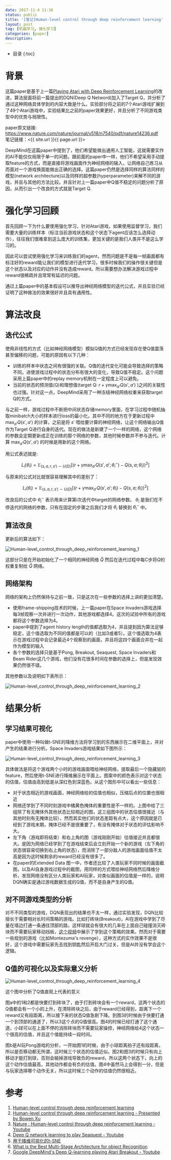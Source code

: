 ```yaml
---
date: 2017-11-4 11:36
status: public
title: '[笔记]Human-level control through deep reinforcement learning'
layout: post
tag: [机器学习, 强化学习]
categories: [paper]
description: 
---
```


* 目录 
{:toc}

# 背景

这篇paper是基于上一篇[Playing Atari with Deep Reinforcement Learning](https://arxiv.org/pdf/1312.5602.pdf)的改进，算法层面将前一篇提出的DQN(Deep Q Netword)加入了Target Q，并分析了通过这种网络具体学到的内容大致是什么。实验部分将之前的7个Atari游戏扩展到了49个Atari游戏中，实验结果比之前的paper效果更好，并且分析了不同游戏类型中的优势与局限性。

paper原文链接: <https://www.nature.com/nature/journal/v518/n7540/pdf/nature14236.pdf>  
笔记链接：<{{ site.url }}{{ page.url }}>

DeepMind在这篇paper中提到了，他们希望能做出通用人工智能，这就需要实作的AI不能仅仅局限于单一的问题。跟前面的paper中一样，他们不希望采用手动提取feature的方式，而是直接将游戏画面作为神经网络的输入，让网络自己练习从而面对一个游戏换面能做出正确的选择。这篇paper仍然是选择同样的算法同样的模型(network architecture)以及同样的超参数(hyperparameter)来解不同的游戏，并且与其他的方法比较。并且针对上一篇paper中Q值不稳定的问题分析了原因，从而引出一个改良的方式就是Target Q.

# 强化学习回顾

首先回顾一下为什么要使用强化学习，针对Atari游戏，如果使用监督学习，我们需要大量的训练样本（标注当前游戏状态和这个状态下agent应该怎么选择动作），往往我们很难拿到这么庞大的训练集，更加关键的是我们人类并不是这么学习的。

因此可以尝试使用强化学习来训练我们的agent，然而问题是不是每一帧画面都有标注好的reward能让我们的模型进行迭代学习，很多时候我们的操作很关键但是这个状态以及对应的动作并没有造成reward。所以需要想办法解决游戏过程中reward很稀疏并且常常有延迟的问题。

通过上篇paper中的基本假设可以推导出神经网络模型的迭代公式，并且实验已经证明了这种做法的效果很好并且具有通用性。

# 算法改良

## 迭代公式

使用非线性的方式（比如神经网络模型）模拟Q值的方式已经发现存在使Q值震荡甚至偏移的问题，可能的原因有以下几种：
- 训练的样本中状态之间有很强的关联。Q值的迭代变化可能会导致选择的策略不同，进使游戏过程中的状态分布有很大的变化，导致Q值不稳定。这个问题采用上篇paper中的replay memory机制在一定程度上可以避免。
- 当前的状态的预测值(Q)和理想值(target Q: 
    $r + \gamma \max_{a'}Q(s', a')$
    )之间的关联性也过强。针对这一点，DeepMind采用了一种冻结神经网络权重来获取target Q的方式。
    
与之前一样，游戏过程中不断把中间状态存储memory里面，在学习过程中随机抽取minibatch大小的样本进行loss的最小化，其中不同的地方在于更新过程中
$\max_{a'}Q(s', a')$
的计算，之前是将
$s'$
喂给要计算的神经网络，让这个网络输出Q值作为Target Q进行自身的迭代。现在的做法是新建了一个一样的网络，这个网络的参数会定期更新成正在训练的那个网络的参数，其他时候参数并不参与迭代。计算
$\max_{a'}Q(s', a')$
的时候是用新的这个网络。

用公式表述就是:

$$
L_i(\theta_i) = \mathbb{E}_{(s,a,r,s') \sim U(D)} [(r + \gamma \max_{a'}Q(s', a'; \theta^-_i) - Q(s, a; \theta_i))^2]
$$

与原来的公式对比就很容易理解其中的差别了：

$$
L_i(\theta_i) = \mathbb{E}_{(s,a,r,s') \sim U(D)} [(r + \gamma \max_{a'}Q(s', a'; \theta_i) - Q(s, a; \theta_i))^2]
$$

改良后的公式中
$\theta^-_i$
表示用来计算第i次迭代中target的网络参数。
$\theta_i$
是我们在不停迭代的网络的参数，只有在固定的步骤之后我们才将
$\theta_i$
替换到
$\theta^-_i$
中。

## 算法改良

更新后的算法如下：

![Human-level_control_through_deep_reinforcement_learning_1](http://7xrop1.com1.z0.glb.clouddn.com/paper/Human-level_control_through_deep_reinforcement_learning_1.jpg)

这部分只是在开始初始化了一个相同的神经网络
$\hat{Q}$
然后在迭代过程中每C步将$Q$的权重复制给
$\hat{Q}$
网络。

## 网络架构

网络的架构上仍然保持与之前一致，只是这次在一些参数的选择上讲的更加清楚。

- 使用frame-shipping技术的时候，上一篇paper在Space Invaders游戏选择每3帧观察一次并进行一次动作，其他游戏都选择4。这次的试验中所有的游戏都将这个参数选择为4。
- paper中提到了agent history length的值都选取为4，并且提到因为算法足够稳定，这个值选取为不同的值都是可以的（比如3或者5）。这个值选取为4表示在游戏过程中会记录最近4个观察到的画面，并且将这四个画面合并在一起作为模型的输入
- 各个参数的选择只是基于Pong, Breakout, Seaquest, Space Invaders和Beam Rider这几个游戏，他们没有花很多时间在参数的选择上，但是发现效果仍然很不错。

其他参数以及说明如下表所示：

![Human-level_control_through_deep_reinforcement_learning_2](http://7xrop1.com1.z0.glb.clouddn.com/paper/Human-level_control_through_deep_reinforcement_learning_2.jpg)

# 结果分析

## 学习结果可视化

paper中使用一种叫做t-SNE的降维方法将学习到的东西展示在二维平面上，并对产生的结果进行分析。Space Invaders游戏结果如下图所示：

![Human-level_control_through_deep_reinforcement_learning_3](http://7xrop1.com1.z0.glb.clouddn.com/paper/Human-level_control_through_deep_reinforcement_learning_3.jpg)

具体做法是将这个游戏两个小时的游戏画面喂给神经网络，提取最后一个隐藏层的feature，然后使用t-SNE进行降维展示在平面上。图案中的颜色表示对这个状态的估值，估值由高到低是从深红色到深蓝色。从这个图形中可以看出一些信息：
- 对于状态相近的游戏画面，神经网络给的估值也相似，压缩后点的位置也很相近
- 网络还学到了不同时刻游戏中橘黄色掩体的重要性是不一样的。上图中给了三组除了有无掩体外其他状态比较相近的图，这三组图中的状态估值很接近（与其他时刻有无掩体比较），然而其实他们的状态差距有点大，这个原因就是已经到了游戏末期，掩体已经不是很重要了，有没有掩体对于状态的评估影响不大。
- 左下角（游戏即将结束）和右上角的图（游戏刚刚开始）估值接近并且都很大。是因为网络已经学到了在游戏结束后会立刻开始一个新的游戏（左下角的状态很容易切换到右上角的状态），而消除了一部分敌人的游戏画面估值不太高是因为这时候剩余的reward已经没有很多了。
- 在paper的Extended Data 图一中，作者还比较了人类玩家不同时候的画面截图，以及AI自身游戏过程中的截图，用同样的方式喂给神经网络然后降维分析，发现网络没有区分人类玩家和AI玩家，对类似画面的估值是一样的，说明DQN确实是通过游戏数据生成的Q值，而不是自身产生的Q值。

## 对不同游戏类型的分析

对不不同类型的游戏，DQN表现出的结果也不太一样，通过实验发现，DQN比较擅长于需要相对长时间策略的游戏。比如打砖块(Breakout)，AI在游戏中学到了尽量在墙边打通一条通往顶部的路，这样球就会有很大的几率在上面自己碰撞消灭砖块而不需要玩家移动挡板，[这个视频](https://www.youtube.com/watch?v=V1eYniJ0Rnk)中展示了学到这个策略的效果。然而对于需要一些规划的游戏（比如Montezuma's revenge），这种方式的实作效果不是很好，这个游戏中需要玩家先去找到钥匙然后开启大门过关，但是AI并没有学会这个逻辑。

## Q值的可视化以及实际意义分析

![Human-level_control_through_deep_reinforcement_learning_4](http://7xrop1.com1.z0.glb.clouddn.com/paper/Human-level_control_through_deep_reinforcement_learning_4.jpg)

这个图中分析了Q值直观上代表的意义

图a中的1和2都是快要打到砖块了，由于打到砖块会有一个reward，这两个状态的Q值都会有一个小的上升，在清除砖块之后，由于reward已经得到，距离下一个reward又有段距离，所以接下来的状态Q值急剧下降。到图3的时候由于快要打通一个到顶部的通道了，所以3这个点的Q值很高。图4的时候已经打通了这个通道，小球可以在上面不停的消除砖块而不需要玩家操控，神经网络给4这个状态一个很高的估值，并且这个值能持续一段时间。

图b是AI玩Pong游戏的分析，一开始图1的时候，由于小球距离拍子还有段距离，所以是否移动都无所谓，这时候三个状态的估值近似。图2和图3的时候只有向上移动才能打到球，否则会输掉游戏导致负的reward，所以这两个状态下，向上的这个动作估值最高，其他动作都会有负的估值。图4中虽然马上会得到一分，但是与玩家选择哪个动作无关，所以这时候三个动作的估值仍然很相近。

# 参考

1. [Human-level control through deep reinforcement learning](https://www.nature.com/nature/journal/v518/n7540/pdf/nature14236.pdf)
2. [Human-level control through deep reinforcement learning - Presented by Bowen Xu](http://www.teach.cs.toronto.edu/~csc2542h/fall/material/csc2542f16_dqn.pdf)
3. [Nature : Human-level control through deep reinforcement learning - Youtube](https://www.youtube.com/watch?v=iqXKQf2BOSE)
4. [Deep Q network learning to play Seaquest - Youtube](https://www.youtube.com/watch?v=5WXVJ1A0k6Q)
5. [用于降维可视化的t-SNE](http://www.datakit.cn/blog/2015/08/06/t_SNE.html)
6. [What is the Best Multi-Stage Architecture for object Recognition](http://yann.lecun.com/exdb/publis/pdf/jarrett-iccv-09.pdf)
7. [Google DeepMind's Deep Q-learning playing Atari Breakout - Youtube](https://www.youtube.com/watch?v=V1eYniJ0Rnk)
